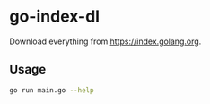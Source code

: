 # go-index-dl
Download everything from https://index.golang.org.

## Usage
```sh
go run main.go --help
```
